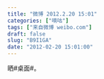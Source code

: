 ```yaml
---
title: "微博 2012.2.20 15:01"
categories: ["嘀咕"]
tags: ["来自微博 weibo.com"]
draft: false
slug: "B9I1GA"
date: "2012-02-20 15:01:00"
---
```


<p>晒#桌面#。 ​​​​</p>
